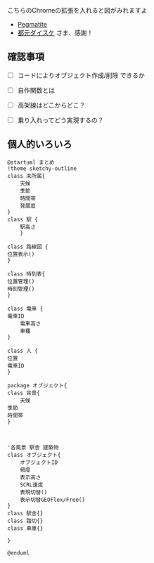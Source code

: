 こちらのChromeの拡張を入れると図がみれますよ
- [Pegmatite](https://chrome.google.com/webstore/detail/pegmatite/jegkfbnfbfnohncpcfcimepibmhlkldo) 
- [都元ダイスケ](https://dev.classmethod.jp/articles/chrome-extension-plantuml-in-github-markdown-v1-2-0/) さま、感謝！



## 確認事項
- [ ] コードによりオブジェクト作成/削除 できるか
- [ ] 自作関数とは
- [ ] 高架線はどこからどこ？
- [ ] 乗り入れってどう実現するの？


## 個人的いろいろ

```uml:tazawa.puml
@startuml まとめ
!theme sketchy-outline
class 未所属{
    天候
    季節
    時間帯
    発展度
}
class 駅 {
    駅高さ
    }

class 路線図 {
位置表示()
}

class 時刻表{
位置管理()
時刻管理()
}

class 電車 {
電車ID
    電車高さ
    車種
}

class 人 {
位置
電車ID
}

package オブジェクト{
class 背景{
    天候
季節
時間帯
}



'各風景 駅舎 建築物
class オブジェクト{
    オブジェクトID
    頻度
    表示高さ
    SCRL速度
    表現切替()
    表示切替GEOFlex/Free()
}
class 駅舎{}
class 踏切{}
class 車庫{}

}

@enduml
```

```
